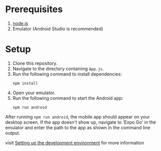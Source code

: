 # Prerequisites
1. [node.js](https://nodejs.org/)
2. Emulator (Android Studio is recommended)

# Setup
1. Clone this repository.
2. Navigate to the directory containing `App.js`.
3. Run the following command to install dependencies:
    ```
    npm install
    ```
4. Open your emulator.
5. Run the following command to start the Android app:
    ```
    npm run android
    ```

After running `npm run android`, the mobile app should appear on your desktop screen. If the app doesn't show up, navigate to 'Expo Go' in the emulator and enter the path to the app as shown in the command line output.

visit [Setting up the development environment](https://reactnative.dev/docs/environment-setup) for more information

